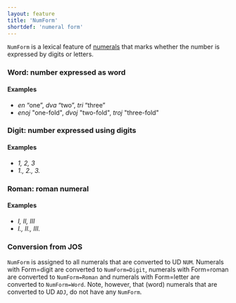 ```yaml
---
layout: feature
title: 'NumForm'
shortdef: 'numeral form'
---
```


`NumForm` is a lexical feature of [numerals](NUM) that marks whether the number is expressed by digits or letters.

### Word: number expressed as word

#### Examples

* _en_ “one”, _dva_ “two”, _tri_ “three”
* _enoj_ "one-fold", _dvoj_ "two-fold", _troj_ "three-fold"

### Digit: number expressed using digits

#### Examples

* _1, 2, 3_
* _1., 2., 3._

### Roman: roman numeral

#### Examples

* _I, II, III_
* _I., II., III._

### Conversion from JOS

`NumForm` is assigned to all numerals that are converted to UD `NUM`. Numerals with Form=digit are converted to `NumForm=Digit`, numerals with Form=roman are converted to `NumForm=Roman` and numerals with Form=letter are converted to `NumForm=Word`. Note, however, that (word) numerals that are converted to UD `ADJ`, do not have any `NumForm`.
<!-- Interlanguage links updated Čt lis 12 09:43:04 CET 2020 -->
